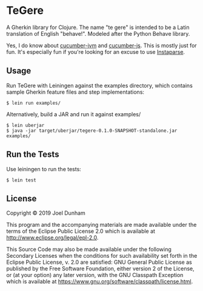 # TeGere

A Gherkin library for Clojure. The name "te gere" is intended to be a Latin
translation of English "behave!". Modeled after the Python Behave library.

Yes, I do know about [cucumber-jvm](https://github.com/cucumber/cucumber-jvm)
and [cucumber-js](https://github.com/cucumber/cucumber-js). This is mostly
just for fun. It's especially fun if you're looking for an excuse to use
[Instaparse](https://github.com/Engelberg/instaparse).


## Usage

Run TeGere with Leiningen against the examples directory, which contains sample
Gherkin feature files and step implementations:

    $ lein run examples/

Alternatively, build a JAR and run it against examples/

    $ lein uberjar
    $ java -jar target/uberjar/tegere-0.1.0-SNAPSHOT-standalone.jar examples/


## Run the Tests

Use leiningen to run the tests:

    $ lein test


## License

Copyright © 2019 Joel Dunham

This program and the accompanying materials are made available under the
terms of the Eclipse Public License 2.0 which is available at
http://www.eclipse.org/legal/epl-2.0.

This Source Code may also be made available under the following Secondary
Licenses when the conditions for such availability set forth in the Eclipse
Public License, v. 2.0 are satisfied: GNU General Public License as published by
the Free Software Foundation, either version 2 of the License, or (at your
option) any later version, with the GNU Classpath Exception which is available
at https://www.gnu.org/software/classpath/license.html.
